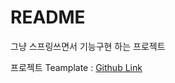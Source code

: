 # README

그냥 스프링쓰면서 기능구현 하는 프로젝트

프로젝트 Teamplate : [Github Link](https://github.com/team-dodn/spring-boot-java-template)